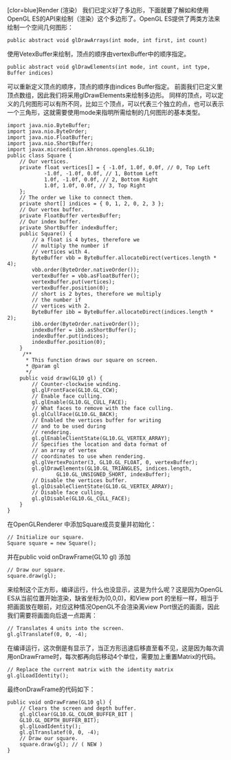 [clor=blue]Render (渲染）
我们已定义好了多边形，下面就要了解如和使用OpenGL ES的API来绘制（渲染）这个多边形了。OpenGL ES提供了两类方法来绘制一个空间几何图形：
```  
public abstract void glDrawArrays(int mode, int first, int count) 
```
使用VetexBuffer来绘制，顶点的顺序由vertexBuffer中的顺序指定。
```  
public abstract void glDrawElements(int mode, int count, int type, Buffer indices) 
```
可以重新定义顶点的顺序，顶点的顺序由indices Buffer指定。
前面我们已定义里顶点数组，因此我们将采用glDrawElements来绘制多边形。
同样的顶点，可以定义的几何图形可以有所不同，比如三个顶点，可以代表三个独立的点，也可以表示一个三角形，这就需要使用mode来指明所需绘制的几何图形的基本类型。
```  
import java.nio.ByteBuffer;
import java.nio.ByteOrder;
import java.nio.FloatBuffer;
import java.nio.ShortBuffer;
import javax.microedition.khronos.opengles.GL10;
public class Square {
	// Our vertices.
	private float vertices[] = { -1.0f, 1.0f, 0.0f, // 0, Top Left
			-1.0f, -1.0f, 0.0f, // 1, Bottom Left
			1.0f, -1.0f, 0.0f, // 2, Bottom Right
			1.0f, 1.0f, 0.0f, // 3, Top Right
	};
	// The order we like to connect them.
	private short[] indices = { 0, 1, 2, 0, 2, 3 };
	// Our vertex buffer.
	private FloatBuffer vertexBuffer;
	// Our index buffer.
	private ShortBuffer indexBuffer;
	public Square() {
		// a float is 4 bytes, therefore we
		// multiply the number if
		// vertices with 4.
		ByteBuffer vbb = ByteBuffer.allocateDirect(vertices.length * 4);
		vbb.order(ByteOrder.nativeOrder());
		vertexBuffer = vbb.asFloatBuffer();
		vertexBuffer.put(vertices);
		vertexBuffer.position(0);
		// short is 2 bytes, therefore we multiply
		// the number if
		// vertices with 2.
		ByteBuffer ibb = ByteBuffer.allocateDirect(indices.length * 2);
		ibb.order(ByteOrder.nativeOrder());
		indexBuffer = ibb.asShortBuffer();
		indexBuffer.put(indices);
		indexBuffer.position(0);
	}
	 /**
	  * This function draws our square on screen.
	  * @param gl
	  */
	public void draw(GL10 gl) {
		// Counter-clockwise winding.
		gl.glFrontFace(GL10.GL_CCW);
		// Enable face culling.
		gl.glEnable(GL10.GL_CULL_FACE);
		// What faces to remove with the face culling.
		gl.glCullFace(GL10.GL_BACK);
		// Enabled the vertices buffer for writing
		// and to be used during
		// rendering.
		gl.glEnableClientState(GL10.GL_VERTEX_ARRAY);
		// Specifies the location and data format of
		// an array of vertex
		// coordinates to use when rendering.
		gl.glVertexPointer(3, GL10.GL_FLOAT, 0, vertexBuffer);
		gl.glDrawElements(GL10.GL_TRIANGLES, indices.length,
				GL10.GL_UNSIGNED_SHORT, indexBuffer);
		// Disable the vertices buffer.
		gl.glDisableClientState(GL10.GL_VERTEX_ARRAY);
		// Disable face culling.
		gl.glDisable(GL10.GL_CULL_FACE);
	}
}
```
在OpenGLRenderer 中添加Square成员变量并初始化：
```  
// Initialize our square.
Square square = new Square(); 
```
并在public void onDrawFrame(GL10 gl) 添加
```  
// Draw our square.
square.draw(gl);
```
来绘制这个正方形，编译运行，什么也没显示，这是为什么呢？这是因为OpenGL ES从当前位置开始渲染，缺省坐标为(0,0,0)，和View port 的坐标一样，相当于把画面放在眼前，对应这种情况OpenGL不会渲染离view Port很近的画面，因此我们需要将画面向后退一点距离：
```  
// Translates 4 units into the screen.
gl.glTranslatef(0, 0, -4);
```
在编译运行，这次倒是有显示了，当正方形迅速后移直至看不见，这是因为每次调用onDrawFrame时，每次都再向后移动4个单位，需要加上重置Matrix的代码。
```  
// Replace the current matrix with the identity matrix
gl.glLoadIdentity();
```
最终onDrawFrame的代码如下：
```  
public void onDrawFrame(GL10 gl) {
	// Clears the screen and depth buffer.
	gl.glClear(GL10.GL_COLOR_BUFFER_BIT |
	GL10.GL_DEPTH_BUFFER_BIT);
	gl.glLoadIdentity();
	gl.glTranslatef(0, 0, -4);
	// Draw our square.
	square.draw(gl); // ( NEW )
} 
```